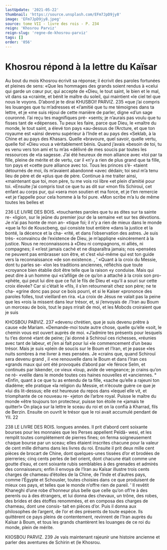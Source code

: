 ```yaml
---
lastUpdate: '2021-05-22'
thumbnail: 'https://source.unsplash.com/EFm7JpD9jy8'
image: 'EFm7JpD9jy8.jpeg'
source: tome VII - livre des rois - P. 234
reign: 'Khosrou Parviz'
reign-slug: 'regne-de-khosrou-parviz'
tags: []
order: '056'
---
```


# Khosrou répond à la lettre du Kaïsar

Au bout du mois Khosrou écrivit sa réponse; il écrivit des paroles fortunées et pleines de sens: «Que les hommages des grands soient rendus à «celui qui garde un cœur pur, qui accepte de «Dieu, le tout saint, le bien et le mal, vit dans sa «crainte, et bénit le maître du soleil, qui maintient
«le ciel tel que nous le voyons. D’abord je te dirai
KHUSBOI! PARVIZ. 235 «que j’ai compris les louanges que tu m’adresses et
«l’amitié que tu me témoignes dans ta lettre, et je «me suis réjoui de cette manière de parler, digne «d’un sage couronné. l’ai reçu tes magnifiques pré-
«sents; je n’aurais pas voulu que tu fisses tant de «dépenses. Tu peux les faire, parce que Dieu, le «maître du monde, le tout saint, a élevé ton pays «au-dessus de l’Arcture, et que ton royaume est «ainsi devenu supérieur à l’Inde et au pays des «Seklab, à la Chine et au pays des Khasars. Quelle «bravoure, quel savoir, quelle vertu, quelle foi! «Dieu vous a véritablement bénis. Quand j’avais «besoin de toi, tu es venu vers ton ami et tu m’as «délivré de mes soucis par toutes les ressources de
«ta sagesse. J’ai été heureux de mon alliance avec
«toi par ta fille, pleine de mérite et de vertu, car il «n’y a rien de plus grand que ta fille, ton pays et «cette pure alliance avec toi. Tous les princes s’é- «taient détournés de moi, ils m’avaient abandonné
«avec dédain; toi seul m’a tenu lieu de père et de
«plus que de père. Continue à me traiter ainsi, «maintenant que toi, mon père, tu me vois roi libre «et plein d’amitié pour toi.
«Ensuite j’ai compris tout ce que tu as dit sur «mon fils Schirouï, cet enfant au corps pur, qui «sera mon soutien et ma force, et je t’en remercie «et je t’appelle pour cela homme à la foi pure. «Mon scribe m’a lu de même toutes les belles et

236 LE LIVRE DES BOIS. «touchantes paroles que tu as dites sur ta sainte re- «ligion, sur le jeûne du premier jour de la semaine «et sur tes dévotions. Je n’ai pas honte de mon an- «tique foi; il n’y a rien de mieux dans le monde «que la foi de Kouscbeng, qui consiste tout entière «dans la justice et la bonté, la décence et la cha-
«rité, et dans l’observation des astres. Je suis très- «convaincu de l’existence de Dieu, je m’appliqne «sincèrement à la justice. Nous ne reconnaissons à «Dieu ni compagnons, ni alliés, ni compagnes; il «n’est jamais caché et ne disparaîtra jamais; nos «pensées ne peuvent pas embrasser son être, et c’est «lui-même qui est ton guide vers la reconnaissance
«de son existence. , ’
«Quant à la croix du Messie, dont tu parles se-
«lon les traditions anciennes, réfléchis que toute
«croyance bien établie doit être telle que la raison
«y conduise. Mais qui peut dire à un homme qui «s’afilige de ce qu’on a attaché à la croix son pro-
«phète, qui peut lui dire que ce fut le fils de Dieu et «qu’il a souri sur cette croix élevée? Car si c’était le
«fils, il s’en retournerait chez son père; ne te cha- «grine donc pas pour ce bois pourri, et si le Kaiser «prononce des paroles folles, tout vieillard en rira. «La croix de Jésus ne valait pas la peine que les «rois la missent dans leur trésor, et, si j’envoyais de
.l’Iran au Boum un morceau de bois, tout le pays rrirait de moi, et les Mobcds croiraient que je suis

KHOSBOU PABVlZ. 237 «devenu chrétien, que je suis devenu prêtre à cause
«de Mariam.
«Demande-moi toute autre chose, quelle qu’elle
«soit, le chemin vous est ouvert auprès de moi. «J’admire tes présents pour lesquels tu t’es donné
«tant de peine; j’ai donné à Schirouï ces richesses, «réunies avec tant de labeur, et j’en ai fait pour lui
«le commencement d’un beau trésor. Mais je suis «plein de soucis sur le Boum et l’Iran, et je passe «les nuits sombres à me livrer à mes pensées. Je «crains que, quand Schirouï sera devenu grand , il «ne renouvelle dans le Boum et dans l’Iran ces «grands maux qui ont été provoqués d’abord par
«le féroce Selm, et continués par lskender, ce vieux «loup, avide de vengeance; je crains qu’on ne ré- «veille dans le monde toutes ces haines nouvelles et
«anciennes. °
«Enfin, quant à ce que tu as entendu de ta fille,
«sache qu’elle a rajeuni ton diadème; elle pratique
«la religion du Messie, et n’écoute guère ce que je
«lui dis lit-dessus; elle est heureuse du repos dans «lequel elle vit, et triomphante de ce nouveau re- «jeton de l’arbre royal. Puisse le maître du monde
«être toujours ton protecteur, puisse ton étoile ne «jamais te quitter!»
On plaça sur la lettre le sceau du roi et on la confia à Kharrad, fils de Berzin. Ensuite on ouvrit le trésor que le roi avait accumulé pendant de
Yll. 22

238 LE LIVRE DES ROIS.
longues années. Il prit d’abord cent soixante bourses
pour les monnaies que les Perses appellent Peïdâ- wesi, et les remplit toutes complétement de pierres fines; on ferma soigneusement chaque bourse par un sceau; elles étaient inscrites chacune pour la
valeur de cent mille dirhams dans les livres du roi. Ensuite il prit deux mille cent pièces de brocart de Chine, dont quelques-unes tissées d’or et brodées
de pierreries; cinq cents perles de bel orient, dont chacune était comme une goutte d’eau, et cent soixante rubis semblables à des grenades et admirés
des connaisseurs; enfin il envoya de l’Iran au Kaïsar illustre trois cents charges de chameau d’étoiles de
la Chine, de l’lnde et d’autres pays, comme l’Égypte
et Schousler, toutes choisies dans ce que produisent de mieux ces pays, et telles que le monde n’offre
rien de pareil. ’
Il revêtit Khaneghi d’une robe d’honneur plus
belle que celle qu’on ofl’re à des perenls ou à des étrangers, et lui donna des chevaux, un trône, des robes, des brides et des étoffes renommées, et en composa des charges de chameau, dont une consis- tait en pièces d’or. Puis il donna aux philosophes
de l’argent, de l’or et des présents de toute espèce. Ils quittèrent ce pays pleins de contentement, revinrent de l’Iran auprès du Kaïsar à Boum, et tous les
grands chantèrent les louanges de ce roi du monde, plein de mérite.

KllOSBOU PARVIZ. 239 Je vais maintenant rajeunir une histoire ancienne
et parler des aventures de Schirin et (le Khosrou.
